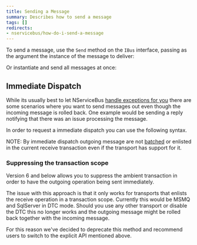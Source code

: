```yaml
---
title: Sending a Message
summary: Describes how to send a message
tags: []
redirects:
- nservicebus/how-do-i-send-a-message
---
```


To send a message, use the `Send` method on the `IBus` interface, passing as the argument the instance of the message to deliver:


<!-- import BasicSend -->

 Or instantiate and send all messages at once:

<!-- import BasicSendInterface -->

## Immediate Dispatch

While its usually best to let NServiceBus [handle exceptions for you](/nservicebus/errors) there are some scenarios where you want to send messages out even though the incoming message is rolled back. One example would be sending a reply notifying that there was an issue processing the message. 

In order to request a immediate dispatch you can use the following syntax.

<!-- import RequestImmediateDispatch -->

NOTE: By immediate dispatch outgoing message are not [batched](/nservicebus/messaging/batched-dispatch.md) or enlisted in the current receive transaction even if the transport has support for it.

### Suppressing the transaction scope

Version 6 and below allows you to suppress the ambient transaction in order to have the outgoing operation being sent immediately.

<!-- import RequestImmediateDispatchUsingScope -->

The issue with this approach is that it only works for transports that enlists the receive operation in a transaction scope. Currently this would be MSMQ and SqlServer in DTC mode. Should you use any other transport or disable the DTC this no longer works and the outgoing message might be rolled back together with the incoming message. 

For this reason we've decided to deprecate this method and recommend users to switch to the explicit API mentioned above.



